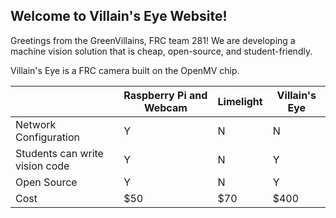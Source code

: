 ## Welcome to Villain's Eye Website!

Greetings from the GreenVillains, FRC team 281! We are developing a machine vision solution that is cheap, open-source, and student-friendly.

Villain's Eye is a FRC camera built on the OpenMV chip. 


|| Raspberry Pi and Webcam | Limelight | Villain's Eye|
|-|-|-|-|
|Network Configuration| Y | N | N |
|Students can write vision code| Y | N | Y |
|Open Source| Y | N | Y |
|Cost| $50| $70 | $400|


